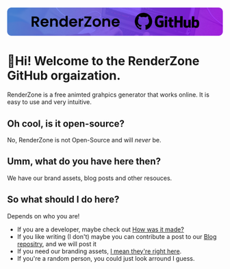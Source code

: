 ![RenderZone Banner](https://raw.githubusercontent.com/RenderZoneGH/.github/main/profile/RenderZone%20GitHubRzone%20GH%20Banner.png)
# 🙋Hi! Welcome to the RenderZone GitHub orgaization. 
RenderZone is a free animted grahpics generator that works online. It is easy to use and very intuitive. 

## Oh cool, is it open-source?
No, RenderZone is not Open-Source and will  _never_ be.

## Umm, what do you have here then?
We have our brand assets, blog posts and other resouces.

## So what should I do  here?
Depends on who you are! 

- If you are a developer, maybe check out [How was it  made?](https://github.com/renderzone/renderzone/wiki/How-was-it-made%3F)
- If you like writing (I don't)  maybe you can contribute a post to our [Blog repositry](https://github.com/renderzone/blog), and we will post it
- If you need our branding assets, [I mean they're right here](https://github.com/renderzone/brand-assets).
- If you're a random person, you could just look arround I guess. 
